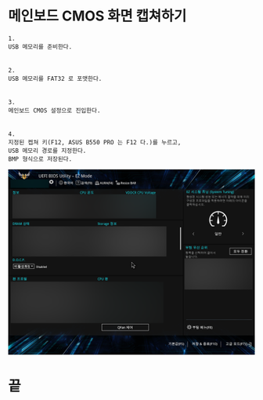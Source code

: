 # 메인보드 CMOS 화면 캡쳐하기 


```
1.
USB 메모리를 준비한다.


2.
USB 메모리를 FAT32 로 포맷한다.


3.
메인보드 CMOS 설정으로 진입한다.


4.
지정된 켑쳐 키(F12, ASUS B550 PRO 는 F12 다.)를 누르고,
USB 메모리 경로를 지정한다.
BMP 형식으로 저장된다.
```

![CMOS_화면](./resource/240505165717_BLUR.png)

# 끝 
